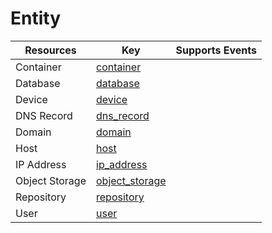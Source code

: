 Entity
======


| **Resources**  | **Key**                               | **Supports Events** |
| -------------- | ------------------------------------- | ------------------- |
| Container      | [container](container.md)             |                     |
| Database       | [database](database.md)               |                     |
| Device         | [device](device.md)                   |                     |
| DNS Record     | [dns\_record](dns\_record.md)         |                     |
| Domain         | [domain](domain.md)                   |                     |
| Host           | [host](host.md)                       |                     |
| IP Address     | [ip\_address](ip\_address.md)         |                     |
| Object Storage | [object\_storage](object\_storage.md) |                     |
| Repository     | [repository](repository.md)           |                     |
| User           | [user](user.md)                       |                     |

